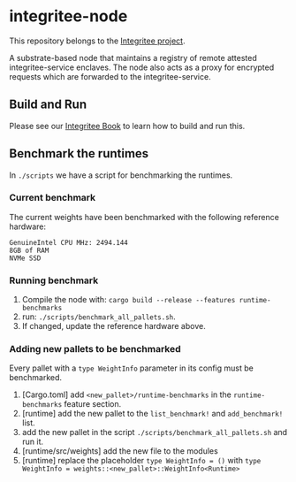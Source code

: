 # integritee-node

This repository belongs to the [Integritee project](https://book.integritee.network).

A substrate-based node that maintains a registry of remote attested integritee-service enclaves. The node also acts as a proxy for encrypted requests which are forwarded to the integritee-service.

## Build and Run
Please see our [Integritee Book](https://book.integritee.network/howto_node.html) to learn how to build and run this.

## Benchmark the runtimes
In `./scripts` we have a script for benchmarking the runtimes.

### Current benchmark
The current weights have been benchmarked with the following reference hardware:

    GenuineIntel CPU MHz: 2494.144
    8GB of RAM
    NVMe SSD

### Running benchmark
1. Compile the node with: `cargo build --release --features runtime-benchmarks`
2. run: `./scripts/benchmark_all_pallets.sh`.
3. If changed, update the reference hardware above.

### Adding new pallets to be benchmarked
Every pallet with a `type WeightInfo` parameter in its config must be benchmarked.

1. [Cargo.toml] add `<new_pallet>/runtime-benchmarks` in the `runtime-benchmarks` feature section.
2. [runtime] add the new pallet to the `list_benchmark!` and `add_benchmark!` list.
3. add the new pallet in the script `./scripts/benchmark_all_pallets.sh` and run it.
4. [runtime/src/weights] add the new file to the modules
5. [runtime] replace the placeholder `type WeightInfo = ()` with `type WeightInfo = weights::<new_pallet>::WeightInfo<Runtime>`
